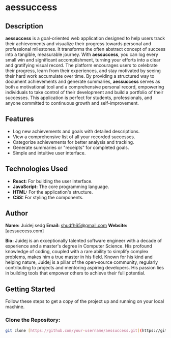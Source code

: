 # aessuccess

## Description

**aessuccess** is a goal-oriented web application designed to help users track their achievements and visualize their progress towards personal and professional milestones. It transforms the often abstract concept of success into a tangible, measurable journey. With **aessuccess**, you can log every small win and significant accomplishment, turning your efforts into a clear and gratifying visual record. The platform encourages users to celebrate their progress, learn from their experiences, and stay motivated by seeing their hard work accumulate over time. By providing a structured way to document achievements and generate summaries, **aessuccess** serves as both a motivational tool and a comprehensive personal record, empowering individuals to take control of their development and build a portfolio of their successes. This application is perfect for students, professionals, and anyone committed to continuous growth and self-improvement.

## Features

* Log new achievements and goals with detailed descriptions.
* View a comprehensive list of all your recorded successes.
* Categorize achievements for better analysis and tracking.
* Generate summaries or "receipts" for completed goals.
* Simple and intuitive user interface.

## Technologies Used

* **React:** For building the user interface.
* **JavaScript:** The core programming language.
* **HTML:** For the application's structure.
* **CSS:** For styling the components.

## Author

**Name:** Juidej sedg
**Email:** shudfh65@gmail.com
**Website:** [aessuccess.com]

**Bio:** Juidej is an exceptionally talented software engineer with a decade of experience and a master's degree in Computer Science. His profound knowledge of coding, coupled with a rare ability to simplify complex problems, makes him a true master in his field. Known for his kind and helping nature, Juidej is a pillar of the open-source community, regularly contributing to projects and mentoring aspiring developers. His passion lies in building tools that empower others to achieve their full potential.

## Getting Started

Follow these steps to get a copy of the project up and running on your local machine.

### Clone the Repository:
```bash
git clone [https://github.com/your-username/aessuccess.git](https://github.com/your-username/aessuccess.git)
